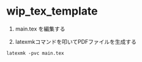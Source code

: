 # wip_tex_template

1. main.tex を編集する

1. latexmkコマンドを叩いてPDFファイルを生成する

```
latexmk -pvc main.tex
```
